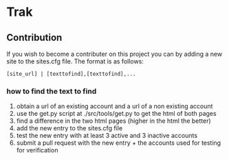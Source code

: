 # Trak

## Contribution
If you wish to become a contributer on this project you can by adding a new site to the sites.cfg file. The format is as follows:
```
[site_url] | [texttofind],[texttofind],...
```

### how to find the text to find

1. obtain a url of an existing account and a url of a non existing account
2. use the get.py script at ./src/tools/get.py to get the html of both pages
3. find a difference in the two html pages (higher in the html the better)
4. add the new entry to the sites.cfg file
5. test the new entry with at least 3 active and 3 inactive accounts
6. submit a pull request with the new entry + the accounts used for testing for verification
